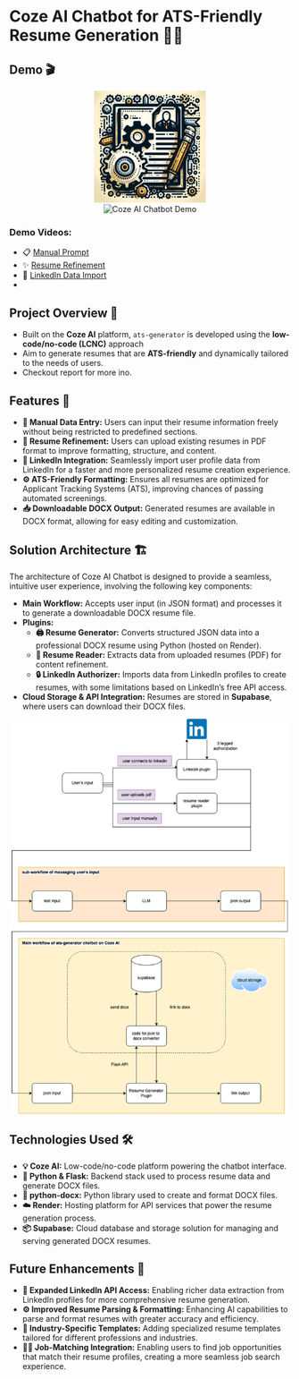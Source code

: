 # Coze AI Chatbot for ATS-Friendly Resume Generation 🤖📄

## Demo 🎬

<p align="center">
  <img src="ats-generator.jpeg" alt="Logo" width="200" />
  <br>
  <img src="https://github.com/user-attachments/assets/8f0e10b9-7fe2-4f5e-9da4-a42bde5a7a9b" alt="Coze AI Chatbot Demo" width="800" />
</p>

### Demo Videos:
- 📋 [Manual Prompt](https://youtu.be/3-9s5kqQRYQ?si=WTaqPAAybSa6-U-u)
- ✨ [Resume Refinement](https://youtu.be/gwf3PMt0sVY?si=DfYucVImqQ1jt2AZ)
- 📲 [LinkedIn Data Import](https://youtu.be/_zysCtnA6aM?si=izBe0BNdR8uv2h9n)
- 
## Project Overview 🌟

- Built on the **Coze AI** platform, `ats-generator` is developed using the **low-code/no-code (LCNC)** approach
- Aim to generate resumes that are **ATS-friendly** and dynamically tailored to the needs of users.
- Checkout report for more ino.

## Features 🚀

- **📝 Manual Data Entry:** Users can input their resume information freely without being restricted to predefined sections.
- **🔧 Resume Refinement:** Users can upload existing resumes in PDF format to improve formatting, structure, and content.
- **🔗 LinkedIn Integration:** Seamlessly import user profile data from LinkedIn for a faster and more personalized resume creation experience.
- **⚙️ ATS-Friendly Formatting:** Ensures all resumes are optimized for Applicant Tracking Systems (ATS), improving chances of passing automated screenings.
- **📥 Downloadable DOCX Output:** Generated resumes are available in DOCX format, allowing for easy editing and customization.



## Solution Architecture 🏗️

The architecture of Coze AI Chatbot is designed to provide a seamless, intuitive user experience, involving the following key components:

- **Main Workflow:** Accepts user input (in JSON format) and processes it to generate a downloadable DOCX resume file.
- **Plugins:**
  - **🖨️ Resume Generator:** Converts structured JSON data into a professional DOCX resume using Python (hosted on Render).
  - **📄 Resume Reader:** Extracts data from uploaded resumes (PDF) for content refinement.
  - **🔒 LinkedIn Authorizer:** Imports data from LinkedIn profiles to create resumes, with some limitations based on LinkedIn’s free API access.
- **Cloud Storage & API Integration:** Resumes are stored in **Supabase**, where users can download their DOCX files.

![Architecture Diagram](architecture.png)

## Technologies Used 🛠️

- **💡 Coze AI:** Low-code/no-code platform powering the chatbot interface.
- **🐍 Python & Flask:** Backend stack used to process resume data and generate DOCX files.
- **📄 python-docx:** Python library used to create and format DOCX files.
- **☁️ Render:** Hosting platform for API services that power the resume generation process.
- **📦 Supabase:** Cloud database and storage solution for managing and serving generated DOCX resumes.

## Future Enhancements 🔮

- **🔗 Expanded LinkedIn API Access:** Enabling richer data extraction from LinkedIn profiles for more comprehensive resume generation.
- **⚙️ Improved Resume Parsing & Formatting:** Enhancing AI capabilities to parse and format resumes with greater accuracy and efficiency.
- **💼 Industry-Specific Templates:** Adding specialized resume templates tailored for different professions and industries.
- **🧑‍💻 Job-Matching Integration:** Enabling users to find job opportunities that match their resume profiles, creating a more seamless job search experience.
